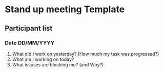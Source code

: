 # Stand up meeting Template

## Participant list

### Date DD/MM/YYYY

1. What did I work on yesterday? (How much my task was progressed?)
2. What am I working on today? 
3. What issuses are blocking me? (and Why?)

